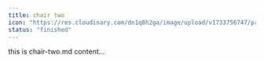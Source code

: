 ```yaml
---
title: chair two
icon: "https://res.cloudinary.com/dn1q8h2ga/image/upload/v1733756747/proportional.design-3.0/icons/icon--img-01_3x_heaqcc.webp"
status: "finished"
---
```


this is chair-two.md content...
